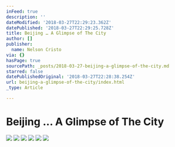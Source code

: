 ```yaml
---
inFeed: true
description: ''
dateModified: '2018-03-27T22:29:23.362Z'
datePublished: '2018-03-27T22:29:25.728Z'
title: Beijing … A Glimpse of The City
author: []
publisher:
  name: Nelson Cristo
via: {}
hasPage: true
sourcePath: _posts/2018-03-27-beijing-a-glimpse-of-the-city.md
starred: false
datePublishedOriginal: '2018-03-27T22:28:38.254Z'
url: beijing-a-glimpse-of-the-city/index.html
_type: Article

---
```

# Beijing ... A Glimpse of The City
![](https://the-grid-user-content.s3-us-west-2.amazonaws.com/1430df88-263f-4b4c-b814-78ece0d97d3d.jpg)
![](https://the-grid-user-content.s3-us-west-2.amazonaws.com/db8cfce3-5d8f-44bd-8f95-2487e5fd665f.jpg)
![](https://the-grid-user-content.s3-us-west-2.amazonaws.com/bdaead99-14ec-48e2-acdc-55e2e7245c69.jpg)
![](https://the-grid-user-content.s3-us-west-2.amazonaws.com/600396d7-a0dc-40f8-92dc-9f67ae3d6ad6.jpg)
![](https://the-grid-user-content.s3-us-west-2.amazonaws.com/324b526d-d411-496a-8785-b6da9585c3ee.jpg)
![](https://the-grid-user-content.s3-us-west-2.amazonaws.com/237529a7-5c1d-49b4-ad0a-f3f0278aacc7.jpg)